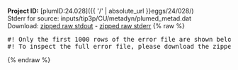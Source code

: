 **Project ID:** [plumID:24.028]({{ '/' | absolute_url }}eggs/24/028/)  
Stderr for source:  inputs/tip3p/CU/metadyn/plumed_metad.dat   
Download: [zipped raw stdout](plumed_metad.dat.plumed.stdout.txt.zip) - [zipped raw stderr](plumed_metad.dat.plumed.stderr.txt.zip) 
{% raw %}
<pre>
#! Only the first 1000 rows of the error file are shown below
#! To inspect the full error file, please download the zipped raw stderr file above
</pre>
{% endraw %}
